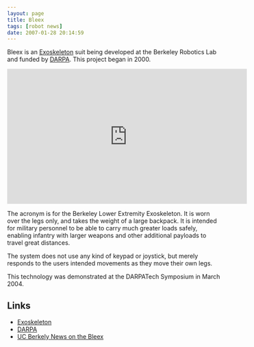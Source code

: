 ```yaml
---
layout: page
title: Bleex
tags: [robot news]
date: 2007-01-28 20:14:59
---
```

Bleex is an [Exoskeleton](/wiki/exoskeleton.html) suit being developed at the Berkeley Robotics Lab and funded by [DARPA](/wiki/darpa.html "Defense Advanced Research Projects Agency"). This project began in 2000.

<iframe width="560" height="315" src="https://www.youtube.com/embed/I4kczenAYeM" frameborder="0" allow="accelerometer; autoplay; clipboard-write; encrypted-media; gyroscope; picture-in-picture" allowfullscreen="true"></iframe>

The acronym is for the Berkeley Lower Extremity Exoskeleton. It is worn over the legs only, and takes the weight of a large backpack. It is intended for military personnel to be able to carry much greater loads safely, enabling infantry with larger weapons and other additional payloads to travel great distances.

The system does not use any kind of keypad or joystick, but merely responds to the users intended movements as they move their own legs.

This technology was demonstrated at the DARPATech Symposium in March 2004.

## Links

- [Exoskeleton](/wiki/exoskeleton.html "A device/vehicle worn to enhance human abilities")
- [DARPA](/wiki/darpa.html "Defense Advanced Research Projects Agency")
- [UC Berkely News on the Bleex](http://www.berkeley.edu/news/media/releases/2004/03/03_exo.shtml)
